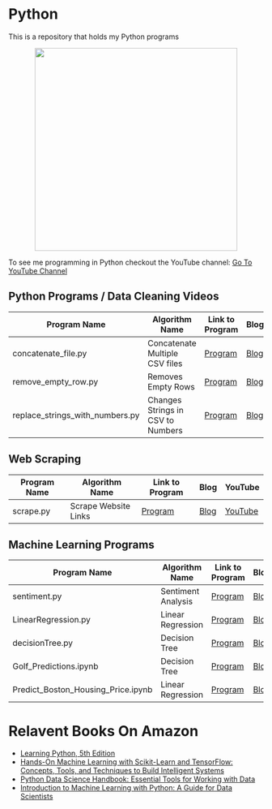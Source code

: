 # Python
This is a repository that holds my Python programs
<p align="center">
  <img src="https://www.python.org/static/community_logos/python-logo-inkscape.svg" width="400"/>
</p>
To see me programming in Python checkout the YouTube channel: <a target="_blank" href="https://www.youtube.com/playlist?list=PLBhJnyA0V0uIP6tScPs01FW5WtSpJdmcv">Go To YouTube Channel</a>



## Python Programs  / Data Cleaning Videos
Program Name | Algorithm Name| Link to Program | Blog | YouTube
--- | --- | --- | --- | ---
concatenate_file.py |  Concatenate Multiple CSV files |  [Program](https://github.com/randerson112358/Python/blob/master/concatenate_file.py) | [Blog](http://everythingcomputerscience.com/) | [YouTubeX](https://www.youtube.com/channel/UCbmb5IoBtHZTpYZCDBOC1CA)
remove_empty_row.py | Removes Empty Rows |  [Program](https://github.com/randerson112358/Python/blob/master/remove_empty_row.py) | [Blog](http://everythingcomputerscience.com/) | [YouTubeX](https://www.youtube.com/channel/UCbmb5IoBtHZTpYZCDBOC1CA)
replace_strings_with_numbers.py | Changes Strings in CSV to Numbers |  [Program](https://github.com/randerson112358/Python/blob/master/Replace_Strings_With_Numbers/replace_strings_with_numbers.py) | [Blog](http://everythingcomputerscience.com/) | [YouTube](https://youtu.be/zv_fzW2iA_U)
## Web Scraping 
Program Name | Algorithm Name| Link to Program | Blog | YouTube
--- | --- | --- | --- | ---
scrape.py |  Scrape Website Links |  [Program](https://github.com/randerson112358/Python/blob/master/scrape.py) | [Blog](https://medium.com/@randerson112358/scrape-website-using-python-90619cac7c97) | [YouTube](https://youtu.be/LGZEn1OYUTk)

## Machine Learning Programs 
Program Name | Algorithm Name| Link to Program | Blog | YouTube
--- | --- | --- | --- | ---
sentiment.py |  Sentiment Analysis |  [Program](https://github.com/randerson112358/Python/blob/master/sentiment.py) | [Blog](https://medium.com/@randerson112358/sentiment-analysis-e2e4442bac13) | [YouTube](https://youtu.be/1VHhDSOwJPw)
LinearRegression.py |  Linear Regression |  [Program](https://github.com/randerson112358/Python/blob/master/LinearRegression.py) | [Blog](https://medium.com/@randerson112358/a-simple-machine-learning-python-program-bf5d156d2cda) | [YouTube](https://youtu.be/z7jEJY8FbA8)
decisionTree.py |  Decision Tree |  [Program](https://github.com/randerson112358/Python/blob/master/DecisionTree/decisionTree.py) | [Blog](http://everythingcomputerscience.com/) | [YouTubeX](https://youtu.be/z7jEJY8FbA8sdhgsldhgsdig__X)
Golf_Predictions.ipynb |  Decision Tree |  [Program](https://github.com/randerson112358/Python/blob/master/Golf_Predictions.ipynb) | [Blog](https://medium.com/@randerson112358/python-decision-tree-classifier-example-d73bc3aeca6) | [YouTube](https://youtu.be/bT-43kgYI3o)
Predict_Boston_Housing_Price.ipynb |  Linear Regression |  [Program](https://github.com/randerson112358/Python/blob/master/Predict_Boston_Housing_Price.ipynb) | [Blog](https://medium.com/@randerson112358/predict-boston-house-prices-using-python-linear-regression-90469e0a341) | [YouTube](https://youtu.be/gOXoFDrseis)


# Relavent Books On Amazon
* [Learning Python, 5th Edition](https://www.amazon.com/gp/product/1449355730/ref=as_li_tl?ie=UTF8&tag=github01d-20&camp=1789&creative=9325&linkCode=as2&creativeASIN=1449355730&linkId=95e6eaf8c12b9fcd483dd06c1dd53e48)
* [Hands-On Machine Learning with Scikit-Learn and TensorFlow: Concepts, Tools, and Techniques to Build Intelligent Systems](https://www.amazon.com/gp/product/1491962291/ref=as_li_tl?ie=UTF8&tag=github01d-20&camp=1789&creative=9325&linkCode=as2&creativeASIN=1491962291&linkId=9dec6584d63a7cfcbc32af1ff9737bbf)
* [Python Data Science Handbook: Essential Tools for Working with Data](https://www.amazon.com/gp/product/1491912057/ref=as_li_tl?ie=UTF8&tag=github01d-20&camp=1789&creative=9325&linkCode=as2&creativeASIN=1491912057&linkId=af650651a6d71fdea49cd5aa95653e1c)
* [Introduction to Machine Learning with Python: A Guide for Data Scientists](https://www.amazon.com/gp/product/1449369413/ref=as_li_tl?ie=UTF8&tag=github01d-20&camp=1789&creative=9325&linkCode=as2&creativeASIN=1449369413&linkId=7b6ad9375121575c83af505f2a3ed6f3)

